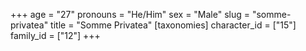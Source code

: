 +++
age = "27"
pronouns = "He/Him"
sex = "Male"
slug = "somme-privatea"
title = "Somme Privatea"
[taxonomies]
character_id = ["15"]
family_id = ["12"]
+++


